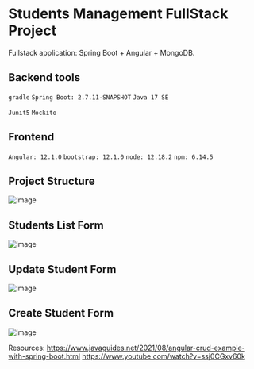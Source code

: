 # Students Management FullStack Project
Fullstack application: Spring Boot + Angular + MongoDB.

## Backend tools
``gradle``  ``Spring Boot: 2.7.11-SNAPSHOT`` ``Java 17 SE``

``Junit5`` ``Mockito``

## Frontend
``Angular: 12.1.0``  ``bootstrap: 12.1.0``  ``node: 12.18.2`` ``npm: 6.14.5``
##

## Project Structure
![image](https://user-images.githubusercontent.com/67779237/230330987-c6bd2c2c-c870-4d81-a26f-f8e9376af68d.png)



## Students List Form
![image](https://user-images.githubusercontent.com/67779237/230325905-16c648bb-b364-4f1e-a755-426615f5ec54.png)

## Update Student Form
![image](https://user-images.githubusercontent.com/67779237/230326485-4c39865c-e25a-4757-bcb0-511c3d06d79b.png)

## Create Student Form
![image](https://user-images.githubusercontent.com/67779237/230326684-7b0408ab-7471-40ee-bc7c-6870fff6c556.png)


Resources: 
https://www.javaguides.net/2021/08/angular-crud-example-with-spring-boot.html
https://www.youtube.com/watch?v=ssj0CGxv60k
